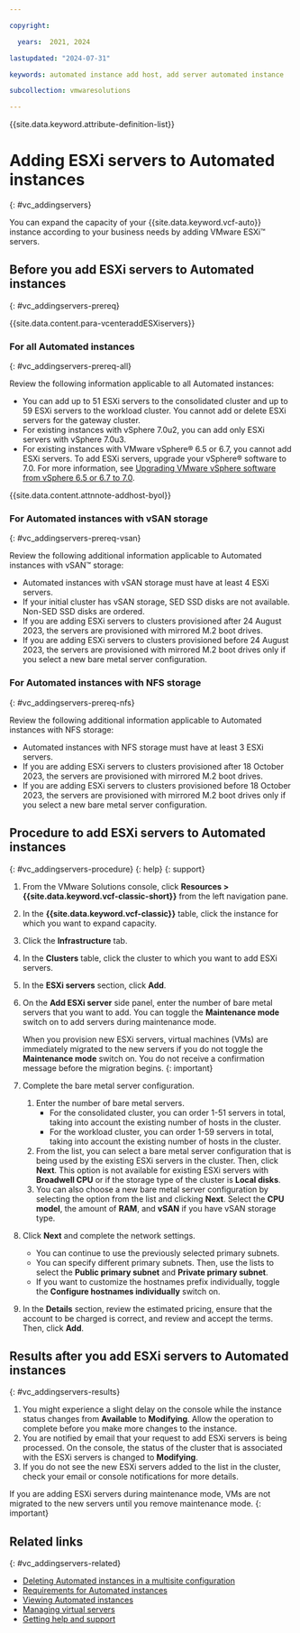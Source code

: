 ```yaml
---

copyright:

  years:  2021, 2024

lastupdated: "2024-07-31"

keywords: automated instance add host, add server automated instance

subcollection: vmwaresolutions

---
```


{{site.data.keyword.attribute-definition-list}}

# Adding ESXi servers to Automated instances
{: #vc_addingservers}

You can expand the capacity of your {{site.data.keyword.vcf-auto}} instance according to your business needs by adding VMware ESXi™ servers.

## Before you add ESXi servers to Automated instances
{: #vc_addingservers-prereq}

{{site.data.content.para-vcenteraddESXiservers}}

### For all Automated instances
{: #vc_addingservers-prereq-all}

Review the following information applicable to all Automated instances:

* You can add up to 51 ESXi servers to the consolidated cluster and up to 59 ESXi servers to the workload cluster. You cannot add or delete ESXi servers for the gateway cluster.
* For existing instances with vSphere 7.0u2, you can add only ESXi servers with vSphere 7.0u3.
* For existing instances with VMware vSphere® 6.5 or 6.7, you cannot add ESXi servers. To add ESXi servers, upgrade your vSphere® software to 7.0. For more information, see [Upgrading VMware vSphere software from vSphere 6.5 or 6.7 to 7.0](/docs/vmwaresolutions?topic=vmwaresolutions-vs_vsphere_70_upgrade).

{{site.data.content.attnnote-addhost-byol}}

### For Automated instances with vSAN storage
{: #vc_addingservers-prereq-vsan}

Review the following additional information applicable to Automated instances with vSAN™ storage:

* Automated instances with vSAN storage must have at least 4 ESXi servers.
* If your initial cluster has vSAN storage, SED SSD disks are not available. Non-SED SSD disks are ordered.
* If you are adding ESXi servers to clusters provisioned after 24 August 2023, the servers are provisioned with mirrored M.2 boot drives.
* If you are adding ESXi servers to clusters provisioned before 24 August 2023, the servers are provisioned with mirrored M.2 boot drives only if you select a new bare metal server configuration.

### For Automated instances with NFS storage
{: #vc_addingservers-prereq-nfs}

Review the following additional information applicable to Automated instances with NFS storage:

* Automated instances with NFS storage must have at least 3 ESXi servers.  
* If you are adding ESXi servers to clusters provisioned after 18 October 2023, the servers are provisioned with mirrored M.2 boot drives.
* If you are adding ESXi servers to clusters provisioned before 18 October 2023, the servers are provisioned with mirrored M.2 boot drives only if you select a new bare metal server configuration.

## Procedure to add ESXi servers to Automated instances
{: #vc_addingservers-procedure}
{: help}
{: support}

1. From the VMware Solutions console, click **Resources > {{site.data.keyword.vcf-classic-short}}** from the left navigation pane.
2. In the **{{site.data.keyword.vcf-classic}}** table, click the instance for which you want to expand capacity.
3. Click the **Infrastructure** tab.
4. In the **Clusters** table, click the cluster to which you want to add ESXi servers.
5. In the **ESXi servers** section, click **Add**.
6. On the **Add ESXi server** side panel, enter the number of bare metal servers that you want to add. You can toggle the **Maintenance mode** switch on to add servers during maintenance mode.

   When you provision new ESXi servers, virtual machines (VMs) are immediately migrated to the new servers if you do not toggle the **Maintenance mode** switch on. You do not receive a confirmation message before the migration begins.
   {: important}

7. Complete the bare metal server configuration.
   1. Enter the number of bare metal servers.
      * For the consolidated cluster, you can order 1-51 servers in total, taking into account the existing number of hosts in the cluster.
      * For the workload cluster, you can order 1-59 servers in total, taking into account the existing number of hosts in the cluster.
   2. From the list, you can select a bare metal server configuration that is being used by the existing ESXi servers in the cluster. Then, click **Next**. This option is not available for existing ESXi servers with **Broadwell CPU** or if the storage type of the cluster is **Local disks**.
   3. You can also choose a new bare metal server configuration by selecting the option from the list and clicking **Next**. Select the **CPU model**, the amount of **RAM**, and **vSAN** if you have vSAN storage type.
8. Click **Next** and complete the network settings.
    * You can continue to use the previously selected primary subnets.
    * You can specify different primary subnets. Then, use the lists to select the **Public primary subnet** and **Private primary subnet**.
    * If you want to customize the hostnames prefix individually, toggle the **Configure hostnames individually** switch on.
9. In the **Details** section, review the estimated pricing, ensure that the account to be charged is correct, and review and accept the terms. Then, click **Add**.

## Results after you add ESXi servers to Automated instances
{: #vc_addingservers-results}

1. You might experience a slight delay on the console while the instance status changes from **Available** to **Modifying**. Allow the operation to complete before you make more changes to the instance.
2. You are notified by email that your request to add ESXi servers is being processed. On the console, the status of the cluster that is associated with the ESXi servers is changed to **Modifying**.
3. If you do not see the new ESXi servers added to the list in the cluster, check your email or console notifications for more details.

If you are adding ESXi servers during maintenance mode, VMs are not migrated to the new servers until you remove maintenance mode.
{: important}

## Related links
{: #vc_addingservers-related}

* [Deleting Automated instances in a multisite configuration](/docs/vmwaresolutions?topic=vmwaresolutions-vc_deletinginstance_multi)
* [Requirements for Automated instances](/docs/vmwaresolutions?topic=vmwaresolutions-vc_orderinginstance-req)
* [Viewing Automated instances](/docs/vmwaresolutions?topic=vmwaresolutions-vc_viewinginstances)
* [Managing virtual servers](/docs/virtual-servers?topic=virtual-servers-managing-virtual-servers)
* [Getting help and support](/docs/vmwaresolutions?topic=vmwaresolutions-trbl_support)
